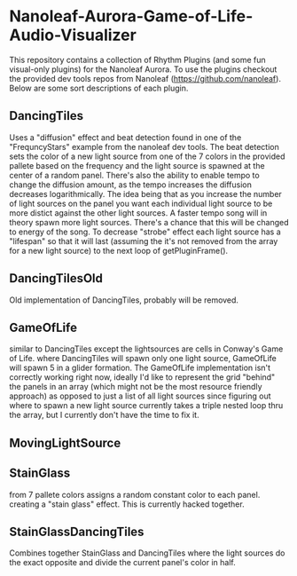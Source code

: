 # Nanoleaf-Aurora-Game-of-Life-Audio-Visualizer
  This repository contains a collection of Rhythm Plugins (and some fun visual-only plugins) for the Nanoleaf Aurora. To use the plugins checkout the provided dev tools repos from Nanoleaf (https://github.com/nanoleaf). Below are some sort descriptions of each plugin.

## DancingTiles
  Uses a "diffusion" effect and beat detection found in one of the "FrequncyStars" example from the nanoleaf dev tools. The beat detection sets the color of a new light source from one of the 7 colors in the provided pallete based on the frequency and the light source is spawned at the center of a random panel.
  There's also the ability to enable tempo to change the diffusion amount, as the tempo increases the diffusion decreases logarithmically. The idea being that as you increase the number of light sources on the panel you want each individual light source to be more distict against the other light sources. A faster tempo song will in theory spawn more light sources. There's a chance that this will be changed to energy of the song.
  To decrease "strobe" effect each light source has a "lifespan" so that it will last (assuming the it's not removed from the array for a new light source) to the next loop of getPluginFrame().

## DancingTilesOld
  Old implementation of DancingTiles, probably will be removed.

## GameOfLife
  similar to DancingTiles except the lightsources are cells in Conway's Game of Life. where DancingTiles will spawn only one light source, GameOfLife will spawn 5 in a glider formation. The GameOfLife implementation isn't correctly working right now, ideally I'd like to represent the grid "behind" the panels in an array (which might not be the most resource friendly approach) as opposed to just a list of all light sources since figuring out where to spawn a new light source currently takes a triple nested loop thru the array, but I currently don't have the time to fix it.

## MovingLightSource

## StainGlass
  from 7 pallete colors assigns a random constant color to each panel. creating a "stain glass" effect. This is currently hacked together.

## StainGlassDancingTiles
  Combines together StainGlass and DancingTiles where the light sources do the exact opposite and divide the current panel's color in half.
